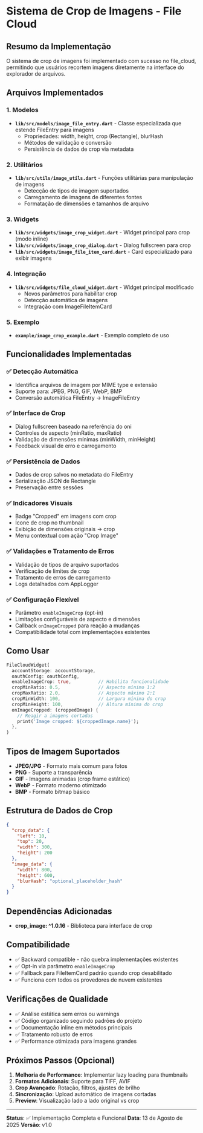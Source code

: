 # Sistema de Crop de Imagens - File Cloud

## Resumo da Implementação

O sistema de crop de imagens foi implementado com sucesso no file_cloud, permitindo que usuários recortem imagens diretamente na interface do explorador de arquivos.

## Arquivos Implementados

### 1. Modelos
- **`lib/src/models/image_file_entry.dart`** - Classe especializada que estende FileEntry para imagens
  - Propriedades: width, height, crop (Rectangle<int>), blurHash
  - Métodos de validação e conversão
  - Persistência de dados de crop via metadata

### 2. Utilitários
- **`lib/src/utils/image_utils.dart`** - Funções utilitárias para manipulação de imagens
  - Detecção de tipos de imagem suportados
  - Carregamento de imagens de diferentes fontes
  - Formatação de dimensões e tamanhos de arquivo

### 3. Widgets
- **`lib/src/widgets/image_crop_widget.dart`** - Widget principal para crop (modo inline)
- **`lib/src/widgets/image_crop_dialog.dart`** - Dialog fullscreen para crop
- **`lib/src/widgets/image_file_item_card.dart`** - Card especializado para exibir imagens

### 4. Integração
- **`lib/src/widgets/file_cloud_widget.dart`** - Widget principal modificado
  - Novos parâmetros para habilitar crop
  - Detecção automática de imagens
  - Integração com ImageFileItemCard

### 5. Exemplo
- **`example/image_crop_example.dart`** - Exemplo completo de uso

## Funcionalidades Implementadas

### ✅ Detecção Automática
- Identifica arquivos de imagem por MIME type e extensão
- Suporte para: JPEG, PNG, GIF, WebP, BMP
- Conversão automática FileEntry → ImageFileEntry

### ✅ Interface de Crop
- Dialog fullscreen baseado na referência do oni
- Controles de aspecto (minRatio, maxRatio)
- Validação de dimensões mínimas (minWidth, minHeight)
- Feedback visual de erro e carregamento

### ✅ Persistência de Dados
- Dados de crop salvos no metadata do FileEntry
- Serialização JSON de Rectangle<int>
- Preservação entre sessões

### ✅ Indicadores Visuais
- Badge "Cropped" em imagens com crop
- Ícone de crop no thumbnail
- Exibição de dimensões originais → crop
- Menu contextual com ação "Crop Image"

### ✅ Validações e Tratamento de Erros
- Validação de tipos de arquivo suportados
- Verificação de limites de crop
- Tratamento de erros de carregamento
- Logs detalhados com AppLogger

### ✅ Configuração Flexível
- Parâmetro `enableImageCrop` (opt-in)
- Limitações configuráveis de aspecto e dimensões
- Callback `onImageCropped` para reação a mudanças
- Compatibilidade total com implementações existentes

## Como Usar

```dart
FileCloudWidget(
  accountStorage: accountStorage,
  oauthConfig: oauthConfig,
  enableImageCrop: true,          // Habilita funcionalidade
  cropMinRatio: 0.5,              // Aspecto mínimo 1:2
  cropMaxRatio: 2.0,              // Aspecto máximo 2:1
  cropMinWidth: 100,              // Largura mínima do crop
  cropMinHeight: 100,             // Altura mínima do crop
  onImageCropped: (croppedImage) {
    // Reagir a imagens cortadas
    print('Image cropped: ${croppedImage.name}');
  },
)
```

## Tipos de Imagem Suportados

- **JPEG/JPG** - Formato mais comum para fotos
- **PNG** - Suporte a transparência
- **GIF** - Imagens animadas (crop frame estático)
- **WebP** - Formato moderno otimizado
- **BMP** - Formato bitmap básico

## Estrutura de Dados de Crop

```json
{
  "crop_data": {
    "left": 10,
    "top": 20, 
    "width": 300,
    "height": 200
  },
  "image_data": {
    "width": 800,
    "height": 600,
    "blurHash": "optional_placeholder_hash"
  }
}
```

## Dependências Adicionadas

- **crop_image: ^1.0.16** - Biblioteca para interface de crop

## Compatibilidade

- ✅ Backward compatible - não quebra implementações existentes
- ✅ Opt-in via parâmetro `enableImageCrop`
- ✅ Fallback para FileItemCard padrão quando crop desabilitado
- ✅ Funciona com todos os provedores de nuvem existentes

## Verificações de Qualidade

- ✅ Análise estática sem erros ou warnings
- ✅ Código organizado seguindo padrões do projeto
- ✅ Documentação inline em métodos principais
- ✅ Tratamento robusto de erros
- ✅ Performance otimizada para imagens grandes

## Próximos Passos (Opcional)

1. **Melhoria de Performance**: Implementar lazy loading para thumbnails
2. **Formatos Adicionais**: Suporte para TIFF, AVIF
3. **Crop Avançado**: Rotação, filtros, ajustes de brilho
4. **Sincronização**: Upload automático de imagens cortadas
5. **Preview**: Visualização lado a lado original vs crop

---

**Status**: ✅ Implementação Completa e Funcional
**Data**: 13 de Agosto de 2025
**Versão**: v1.0